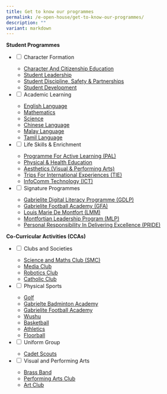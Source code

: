 ```yaml
---
title: Get to know our programmes
permalink: /e-open-house/get-to-know-our-programmes/
description: ""
variant: markdown
---
```

**Student Programmes**

<ul class="jekyllcodex_accordion">
  <li>
    <input type="checkbox" id="accordion1">
    <label for="accordion1">Character Formation</label>
    <div>
      <ul>
				<li><a href="/character-formation/cce/character-and-citizenship-education/" target="">Character And Citizenship Education</a></li>
				<li><a href="/character-formation/cce/student-leadership/">Student Leadership</a></li>
				<li><a href="/character-formation/student-discipline-and-partnerships/">Student Discipline, Safety &amp; Partnerships</a></li>
				<li><a href="/character-formation/student-development/">Student Development</a></li>
			</ul>
    </div>
	</li> 
	<li>
    <input type="checkbox" id="accordion2">
    <label for="accordion2">Academic Learning</label>
    <div>
      <ul>
				<li><a href="/academic-learning/english-language/">English Language</a></li>
				<li><a href="/academic-learning/mathematics/">Mathematics</a></li>
				<li><a href="/academic-learning/science/">Science</a></li>
				<li><a href="/academic-learning/mother-tongue-languages/chinese-language/">Chinese Language</a></li>
				<li><a href="/academic-learning/mother-tongue-languages/malay-language/">Malay Language</a></li>
				<li><a href="/academic-learning/mother-tongue-languages/tamil-language/">Tamil Language</a></li>
			</ul>
    </div>
  </li>
	<li>
    <input type="checkbox" id="accordion3">
    <label for="accordion3">Life Skills &amp; Enrichment</label>
    <div>
      <ul>
				<li><a href="/life-skills-and-enrichment/pal/">Programme For Active Learning (PAL)</a></li>
				<li><a href="/life-skills-and-enrichment/physical-and-health-education">Physical &amp; Health Education</a></li>
				<li><a href="/life-skills-and-enrichment/aesthetics/">Aesthetics (Visual &amp; Performing Arts)</a></li>
				<li><a href="/life-skills-and-enrichment/tie/" target="">Trips For International Experiences (TIE)</a></li>
				<li><a href="/life-skills-and-enrichment/ict/">InfoComm Technology (ICT)</a></li>
			</ul>
    </div>
  </li>
	<li>
    <input type="checkbox" id="accordion4">
    <label for="accordion4">Signature Programmes</label>
    <div>
      <ul>
				<li><a href="/signature-programmes/gdlp/">Gabrielite Digital Literacy Programme (GDLP)</a></li>
				<li><a href="/life-skills-and-enrichment/co-curricular-activities/gabrielite-football-academy/">Gabrielite Football Academy&nbsp;(GFA)</a></li>
				<li><a href="/signature-programmes/louis-marie-de-montfort/lmm/">Louis Marie De Montfort (LMM)</a></li>
				<li><a href="/signature-programmes/mlp/" target="">Montfortian Leadership Program (MLP)</a></li>
				<li><a href="/signature-programmes/pride/">Personal Responsibility In Delivering Excellence (PRIDE)</a></li>
			</ul>
    </div>
  </li>
</ul>

**Co-Curricular Activities (CCAs)**

<ul class="jekyllcodex_accordion">
  <li>
    <input type="checkbox" id="accordion5">
    <label for="accordion5">Clubs and Societies</label>
    <div>
      <ul>
				<li><a href="/life-skills-and-enrichment/co-curricular-activities/science-and-math-club/" target="">Science and Maths Club (SMC)</a></li>
				<li><a href="/life-skills-and-enrichment/co-curricular-activities/media-club/">Media Club</a></li>
				<li><a href="/life-skills-and-enrichment/co-curricular-activities/robotics/">Robotics Club</a></li>
				<li><a href="/life-skills-and-enrichment/co-curricular-activities/catholic-club/">Catholic Club</a></li>
			</ul>
		</div>
	</li>
	<li>
    <input type="checkbox" id="accordion6">
    <label for="accordion6">Physical Sports</label>
    <div>
			<ul>
				<li><a href="/life-skills-and-enrichment/co-curricular-activities/golf/">Golf</a></li>
				<li><a href="/life-skills-and-enrichment/co-curricular-activities/badminton/">Gabrielte Badminton Academy</a></li>
				<li><a href="/life-skills-and-enrichment/co-curricular-activities/gabrielite-football-academy/">Gabrielite Football Academy</a></li>
				<li><a href="/life-skills-and-enrichment/co-curricular-activities/wushu/">Wushu</a></li>
				<li><a href="/life-skills-and-enrichment/co-curricular-activities/basketball/">Basketball</a></li>
				<li><a href="/life-skills-and-enrichment/co-curricular-activities/athletics/">Athletics</a></li>
					<li><a href="/life-skills-and-enrichment/co-curricular-activities/floorball/">Floorball</a></li>
			</ul>
		</div>
	</li>
	<li>
    <input type="checkbox" id="accordion7">
    <label for="accordion7">Uniform Group</label>
    <div>
			<ul>
				<li><a href="/life-skills-and-enrichment/co-curricular-activities/scouts/">Cadet Scouts</a></li>
			</ul>
		</div>
	</li>
	<li>
		<input type="checkbox" id="accordion8">
    <label for="accordion8">Visual and Performing Arts</label>
    <div>
			<ul>
				<li><a href="/life-skills-and-enrichment/co-curricular-activities/brass-band/">Brass Band</a></li>
				<li><a href="/life-skills-and-enrichment/co-curricular-activities/performing-arts/">Performing Arts Club</a></li>
				<li><a href="/life-skills-and-enrichment/co-curricular-activities/art-club/">Art Club</a></li>
			</ul>
		</div>
	</li>
</ul>